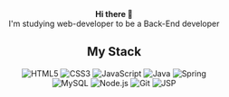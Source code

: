 
<div align="center">  
  <b> Hi there 👋 </b> <br/>
  I'm studying web-developer to be a Back-End developer
</div>


<div align="center">


<h2> My Stack </h2>

<span><img alt="HTML5" src ="https://img.shields.io/badge/HTML5-E34F26.svg?&style=for-the-badge&logo=HTML5&logoColor=white&textColor=black"/>
  <img alt="CSS3" src ="https://img.shields.io/badge/CSS-1572B6.svg?&style=for-the-badge&logo=CSS3&logoColor=white"/>
  <img alt="JavaScript" src ="https://img.shields.io/badge/JavaScript-F7DF1E.svg?&style=for-the-badge&logo=JavaScript&logoColor=white"/>
  <img alt="Java" src ="https://img.shields.io/badge/Java-007396.svg?&style=for-the-badge&logo=Java&logoColor=white"/>
  <img alt="Spring" src ="https://img.shields.io/badge/Spring-6DB33F.svg?&style=for-the-badge&logo=Spring&logoColor=white"/>
  <br/>
  <img alt="MySQL" src ="https://img.shields.io/badge/MySQL-4479A1.svg?&style=for-the-badge&logo=MySQL&logoColor=white"/>
  <img alt="Node.js" src ="https://img.shields.io/badge/Node.js-339933.svg?&style=for-the-badge&logo=Node.js&logoColor=white"/>
  <img alt="Git" src ="https://img.shields.io/badge/Git-F05032.svg?&style=for-the-badge&logo=Git&logoColor=white"/>
  <img alt="JSP" src ="https://img.shields.io/badge/JSP-000000.svg?&style=for-the-badge&logo=Java&logoColor=white"/>
 </span>
</div>
